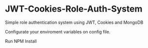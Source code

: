 # JWT-Cookies-Role-Auth-System
Simple role authentication system using JWT, Cookies and MongoDB 

Configurate your enviroment variables on config file.

Run NPM Install
